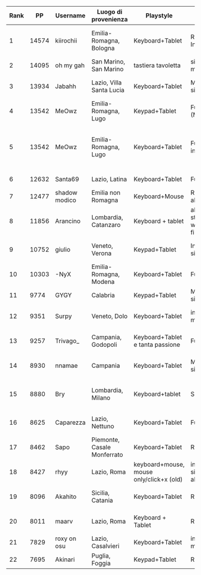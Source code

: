 |   Rank |    PP | Username      | Luogo di provenienza        | Playstyle                                | Tap Style                                    | Tablet / Mouse       | Area / Filter / Sensitivity                                                                                                                              | Grip                                                                                                                                            | Keyboard                                            | Switch                          | osu! Resolution        | Skin                                                                                                                                                                |
|--------|-------|---------------|-----------------------------|------------------------------------------|----------------------------------------------|----------------------|----------------------------------------------------------------------------------------------------------------------------------------------------------|-------------------------------------------------------------------------------------------------------------------------------------------------|-----------------------------------------------------|---------------------------------|------------------------|---------------------------------------------------------------------------------------------------------------------------------------------------------------------|
|      1 | 14574 | kiirochii     | Emilia-Romagna, Bologna     | Keyboard+Tablet                          | Ring Middle + Index                          | Wacom Bamboo CTH-470 | 112mm Forced aspect ratio                                                                                                                                | https://i.imgur.com/GeiuXI3.png                                                                                                                 | hyperx alloy origins core                           | aqua                            | 1920x1080 fullscreen   | https://github.com/rudjx3/skins/blob/main/kiirochii.md                                                                                                              |
|      2 | 14095 | oh my gah     | San Marino, San Marino      | tastiera tavoletta                       | singletap medio                              | cth 480              | tra 90 e 112 proporzioni forzate                                                                                                                         | mi vergogno                                                                                                                                     | hyperx                                              | aqua                            | schermo intero         | cambio skin di continuo                                                                                                                                             |
|      3 | 13934 | Jabahh        | Lazio, Villa Santa Lucia    | Keyboard+Tablet                          | Middle singletap                             | Wacom CTL 472        | 77mm x 43.31mm, 12ms 1000hz smoothing, 3 1 0 1 anti chatter                                                                                              | https://cdn.discordapp.com/attachments/873357839555506178/1062380085216288900/IMG_20230110_153826.jpg                                           | HyperX Alloy Origins Core TKL                       | HyperX Red                      | 1920x1080 Full Screen  | https://drive.google.com/file/d/1Du_ci_HnpmX87roDG9BIEf3PS9znIUM5/view                                                                                              |
|      4 | 13542 | MeOwz         | Emilia-Romagna, Lugo        | Keypad+Tablet                            | Full Alt (Middle+Index)                      | CTH-690              | w105 h59.0625 x100 y35                                                                                                                                   | https://cdn.discordapp.com/attachments/609171497142976522/1062156346264408174/image.png                                                         | Keypad scrauso                                      | Cherry MX Red (Silent[?])       | 1920x1080 Fullscreen   | https://skins.osuck.net/skins/863/download?v=0                                                                                                                      |
|      5 | 13542 | MeOwz         | Emilia-Romagna, Lugo        | Keyboard+Tablet                          | Full alt middle index                        | CTH-690              | 105mm + force aspect ratio, X100 Y35 alterno tra opentabletdriver & tabletdrivergui | otd (nofilters) tbg (12ms 1000hz + antichatter 3.75 strenght)      | https://cdn.discordapp.com/attachments/609171497142976522/1062156346264408174/image.png                                                         | uso un keypad di merda scrauso, presto la wooting 💪 | Cherry mx red (credo silent 💀?) | 1920x1080 Fullscreen   | https://skins.osuck.net/skins/863?v=0 OPPURE https://github.com/rudjx3/skins/raw/main/kiirochii/Rafis%20%2B%20playfield.osk                                         |
|      6 | 12632 | Santa69       | Lazio, Latina               | Keyboard+Tablet                          | Full alt                                     | One by wacom         | 84x47.25                                                                                                                                                 | https://cdn.discordapp.com/attachments/898215948841017414/1062153802398040165/WhatsApp_Image_2023-01-10_at_00.38.20.jpeg                        | Hyperx                                              | Red                             | Fullscreen             | NM: https://www.mediafire.com/file/w75jeefmlbrxdxp/Aristia%2528Edit%2529.osk/file DT: https://www.mediafire.com/folder/p2tifa527ph2v/Rafis_Blu                      |
|      7 | 12477 | shadow modico | Emilia non Romagna          | Keyboard+Mouse                           | Ring index full alt                          | G703                 | 800 dpi 1.6x in game                                                                                                                                     | https://imgur.com/arTimBW                                                                                                                       | Ducky One 3                                         | MX Brown                        | Fullscreen 1920x1080   | aristia                                                                                                                                                             |
|      8 | 11856 | Arancino      | Lombardia, Catanzaro        | Keyboard + tablet                        | alternate starting bursts with middle finger | cth 480              | 71x71mm (cambio spesso), filtri: https://cdn.discordapp.com/attachments/670022622150393866/1062401561197805588/image.png                                 | https://cdn.discordapp.com/attachments/670022622150393866/1062401208507175022/PXL_20230110_160252205.jpg                                        | GMMK Pro                                            | Cherry mx yellow cap            | fullscreen 1920,1080   | https://arancino.s-ul.eu/YWNponq0                                                                                                                                   |
|      9 | 10752 | giulio        | Veneto, Verona              | Keypad+Tablet                            | Index singletap/alt                          | Wacom CTL 472        | https://cdn.discordapp.com/attachments/990625798379687986/1062333951651360878/areaefiltri.png                                                            |                                                                                                                                                 | Amusing KeypadPro                                   | Cherry MX Black                 | Fullscreen             | https://cdn.discordapp.com/attachments/990625798379687986/1062334870086484029/BubbleSkin20-03-20.osk                                                                |
|     10 | 10303 | -NyX          | Emilia-Romagna, Modena      | Keyboard+Tablet                          | Full alt                                     | Wacom ctl 472        | Area: 70x42mm, Tablet girato a 15° Filtri: Devocup antichatter, Latency e Antichatter Strength 10, antichatter multiplier 1, antichatter offset X=0, Y=1 | https://imgur.com/JlmMdY5                                                                                                                       | HyperX Alloy Origins                                | HyperX Reds                     | (1920x1080) Fullscreen | https://b.catgirlsare.sexy/Ix4N3i6h.osk                                                                                                                             |
|     11 |  9774 | GYGY          | Calabria                    | Keypad+Tablet                            | Middle singletap                             | CTH-480              | 77x49.56 1x                                                                                                                                              |                                                                                                                                                 | NONO Keypad                                         | Cherry MX Brown                 | 1920x1080 Fullscreen   |                                                                                                                                                                     |
|     12 |  9351 | Surpy         | Veneto, Dolo                | Keyboard+Tablet                          | index(main), middle                          | Wacom CTL-471        | old: 87.08x75.32 ~ new:  100x56.25 (always had smoothing 10ms+)                                                                                          | https://cdn.discordapp.com/attachments/785745051556511765/926134400851255347/IMG_5100.jpg                                                       | old: corsair strafe ~ new: hyperx                   | always had red switches         | 1920x1080 (Fullscreen) | https://drive.google.com/file/d/1MGx7QTD_nqv2y-pTAfxZv_nmfxdGaPB5/view?usp=sharing                                                                                  |
|     13 |  9257 | Trivago_      | Campania, Godopoli          | Keyboard+Tablet e tanta passione         | Full alt                                     | Wacom CTH 690        | 65mm x 40mm con 1.05x di sens                                                                                                                            | https://tommaso.s-ul.eu/ZTZoGukq                                                                                                                | Custom con PCB GK61X                                | Gateron Red                     | 1768x992 Fullscreen    | NM: https://tommaso.s-ul.eu/fIfA131t | DT: https://tommaso.s-ul.eu/MJSpwWx4                                                                                         |
|     14 |  8930 | nnamae        | Campania                    | Keyboard+Tablet                          | Middle singletap/alt                         | Wacom CTL-472        | https://imgur.com/CXZK89a                                                                                                                                |                                                                                                                                                 | durgod taurus k320                                  | Cherry MX Red                   | 1920x1080 (Fullscreen) | no                                                                                                                                                                  |
|     15 |  8880 | Bry           | Lombardia, Milano           | Keyboard+tablet                          | Singletap                                    | One by One Wacom 472 | Smoothing filter and Antichatter                                                                                                                         | https://cdn.discordapp.com/attachments/903678599742238790/1062180439185444894/rn_image_picker_lib_temp_8c056b6e-eca4-4f33-8ea2-7f9d54fa35d2.jpg | Corsair K55 RGB e Occasionalmente Ajazz             | Membrana e Red                  | 1920x1080 Windowed     | No                                                                                                                                                                  |
|     16 |  8625 | Caparezza     | Lazio, Nettuno              | Keyboard+Tablet                          | Full alt                                     | Wacom CTL-472        | 66x53                                                                                                                                                    | https://cdn.discordapp.com/attachments/928750473249435788/1062136572033630238/rn_image_picker_lib_temp_4e8aba3f-44f8-4b50-a881-654307592693.jpg | HyperX Alloy Origins Core                           | HyperX Aqua switch              | FULLSCREEN             | NM https://www.mediafire.com/file/sdks525y5ix8kb2/VAXEI_VALERIO_EDIT.osk/file, DT RAFIS OR https://www.mediafire.com/file/gsctttev8hgdw17/SYtho_edit_scola.osk/file |
|     17 |  8462 | Sapo          | Piemonte, Casale Monferrato | Keyboard+Tablet                          | Ring Index                                   | CTL-4100             | mrekk area lol                                                                                                                                           | https://ibb.co/2yJXNR0                                                                                                                          | HyperX 60%                                          | Red                             | FULLSCREEN             | https://www.reddit.com/r/OsuSkins/comments/t5ys5o/std_only_hdsd_karcher_skin_remake_tippy_gochiusa/                                                                 |
|     18 |  8427 | rhyy          | Lazio, Roma                 | keyboard+mouse, mouse only/click+x (old) | index singletap/full alt                     | Logitech G303 SE     | 800 dpi, 1.27x in game                                                                                                                                   |                                                                                                                                                 | Keychron Q3                                         | Jwick Black, TX long 55g        | fullscreen 1080p       | https://files.catbox.moe/ff777z.osk                                                                                                                                 |
|     19 |  8096 | Akahito       | Sicilia, Catania            | Keyboard+Tablet                          | Ring Index                                   | ctl-480              | 1.0x 400dpi                                                                                                                                              | https://imgur.com/a/JAFyCvd                                                                                                                     | KBD8X                                               | JWK ultimate black 62g          | 1920x1080 fullscreen   | https://mega.nz/file/VnAgSYIQ#e96D_PxAXcwhIJ97-QaPHj9rEQ6bLx_jM-VDRkaO4So                                                                                           |
|     20 |  8011 | maarv         | Lazio, Roma                 | Keyboard + Tablet                        | Ring-Index                                   | Wacom CTL-672        | Area 85,72mm x 65,85mm, Filtri: lmao                                                                                                                     |                                                                                                                                                 | devo cambiarla soon non so quale ho preso lol       | Blue / Red                      | 1920x1080              | https://drive.google.com/drive/folders/1CRCumkSoArIKFHzA9NmzTEnhMoBOOk5-?usp=sharing                                                                                |
|     21 |  7829 | roxy on osu   | Lazio, Casalvieri           | Keyboard+Tablet                          | index (main) middle                          | one by wacom         | 66.4 x 45.24                                                                                                                                             | https://cdn.discordapp.com/attachments/988507418487033937/1062376553226440774/1673360697115.jpg                                                 | hyperx alloy origins core                           | hyperx red switch               | 1920x1080 (Fullscreen) | https://skins.osuck.net/skins/1648?v=0                                                                                                                              |
|     22 |  7695 | Akinari       | Puglia, Foggia              | Keypad+Tablet                            | Ring Index                                   | CTL-4100             | 110x70mm 1.0x                                                                                                                                            |                                                                                                                                                 | Anne Pro 2                                          | Gateron Red                     | 1920x1080 (Fullscreen) | https://akinariportal.xyz/users/4001304                                                                                                                             |